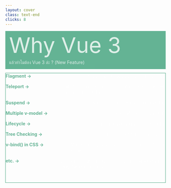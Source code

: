 ```yaml
---
layout: cover
class: text-end
clicks: 8
---
```


<PageNumber :page="$page" />

<div v-click="[0, 9]" class="custom-background-title">
  <p
    v-click="[0, 9]"
    v-motion
    :initial="{ x: -400 }"
    :enter="{ x: 0 }"
    :leave="{ x: 500 }"
    class="custom-title"
  >
    Why Vue 3
  </p>
  <p
    v-click="[0, 9]"
    v-motion
    :initial="{ x: -200 }"
    :enter="{ x: 0 }"
    :leave="{ x: 200 }"
    class="custom-sub-title"
  >
    แล้วทำไมต้อง Vue 3 ล่ะ ? (New Feature)
  </p>
</div>
<div class="custom-container">
  <div
    v-click="[1, 9]"
    v-motion
    :initial="{ x: -400 }"
    :enter="{ x: 0 }"
    :leave="{ x: 400 }"
    class="custom-height-box custom-border-box pa-3"
  >
    <div class="mt-0">
      <div v-click="[1, 9]" class="custom-display-box-title">
        <p class="custom-display-subtitle-content-list">
          <span class="custom-subtitle-list"> Flagment -> </span>
          <span class="custom-content-list"> Vue 3 ไม่ต้องมี root element เหมือน Vue2 </span>
        </p>
      </div>
      <div v-click="[2, 9]" class="custom-display-box-title">
        <p class="custom-display-subtitle-content-list">
          <span class="custom-subtitle-list"> Teleport -> </span>
          <span class="custom-content-list">
            built-in component สำหรับย้าย component ไป render ยังตำแหน่งอื่นใน DOM
          </span>
        </p>
      </div>
      <div v-click="[3, 9]" class="custom-display-box-title">
        <p class="custom-display-subtitle-content-list">
          <span class="custom-subtitle-list"> Suspend -> </span>
          <span class="custom-content-list"> built-in component สำหรับทำ loading </span>
        </p>
      </div>
      <div v-click="[4, 9]" class="custom-display-box-title">
        <p class="custom-display-subtitle-content-list">
          <span class="custom-subtitle-list"> Multiple v-model -> </span>
          <span class="custom-content-list"> v-model สามารถใส่ได้หลายตัว </span>
        </p>
      </div>
      <div v-click="[5, 9]" class="custom-display-box-title">
        <p class="custom-display-subtitle-content-list">
          <span class="custom-subtitle-list"> Lifecycle -> </span>
          <span class="custom-content-list"> ชื่อ Lifecycle ของ Vue3 เปลี่ยนแปลง </span>
        </p>
      </div>
      <div v-click="[6, 9]" class="custom-display-box-title">
        <p class="custom-display-subtitle-content-list">
          <span class="custom-subtitle-list"> Tree Checking -> </span>
          <span class="custom-content-list"> มีระบบจัดการ Code ที่ไม่ได้ใช้งานที่ดีขึ้น </span>
        </p>
      </div>
      <div v-click="[7, 9]" class="custom-display-box-title">
        <p class="custom-display-subtitle-content-list">
          <span class="custom-subtitle-list"> v-bind() in CSS -> </span>
          <span class="custom-content-list"> Vue3 สามารถผูกตัวแปรใน TS ใน script กับ CSS ใน style ได้ </span>
        </p>
      </div>
      <div v-click="[8, 9]" class="custom-display-box-title">
        <p class="custom-display-subtitle-content-list">
          <span class="custom-subtitle-list"> etc. -> </span>
          <span class="custom-content-list"> 
            Vue 3 มี Feature ที่น่าสนใจอีกหลายตัวเช่น Transition และ Deep Selectors เป็นต้น
          </span>
        </p>
      </div>
    </div>
  </div>
</div>


<style>
.slidev-layout {
  padding: 28px;
  background: #35485d;
  z-index: 2;
  ::-webkit-scrollbar {
    width: 4px !important;
  }
  ::-webkit-scrollbar-thumb {
    border-radius: 8px !important;
    background: grey !important;
  }
  ::-webkit-scrollbar-track {
    background: transparent !important;
  }
}
.custom-container {
  display: grid;
  grid-template-columns: 1fr;
  gap: 12px;
  padding-top: 12px;
}
.custom-background-title {
  background-color: #3fa17b;
  padding: 12px;
  opacity: 0.8;
}
.custom-title {
  font-size: 68px;
  line-height: 4rem;
  margin: 0;
}
.custom-sub-title {
  margin-bottom: 0;
}
.custom-display-box-title {
  display: flex;
  justify-content: end;
}
.custom-display-subtitle-content-list {
  display: flex;
  justify-content: space-between;
  width: 100%;
  margin: 0;
  margin-bottom: 15px
}
.custom-title-list {
  font-size: 48px !important;
  font-weight: bold;
  color: #3fa17b !important;
}
.custom-subtitle-list {
  display: block;
  width: 240px;
  font-weight: bold;
  color: #3fa17b !important;
}
.custom-height-box {
  max-height: 344px;
  min-height: 344px;
  height: 344px;
  overflow-y: auto;
  overflow-x: hidden;
}
.custom-border-box {
  border: 1px;
  border-style: solid;
  border-color: #3fa17b;
}
p {
  color: white !important;
  opacity: 0.8 !important;
}
.custom-content {
  display: flex;
  margin: 0;
  margin-bottom: 12px;
  width: 230px;
}
</style>

<!--
Vue 2 มาถึง EOL
-->